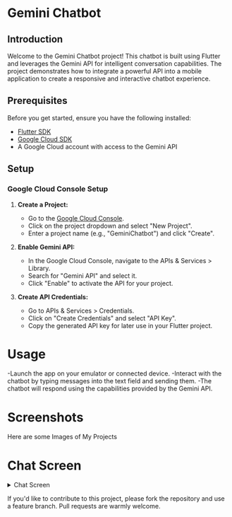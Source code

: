 # Gemini Chatbot

## Introduction
Welcome to the Gemini Chatbot project! This chatbot is built using Flutter and leverages the Gemini API for intelligent conversation capabilities. The project demonstrates how to integrate a powerful API into a mobile application to create a responsive and interactive chatbot experience.

## Prerequisites
Before you get started, ensure you have the following installed:

- [Flutter SDK](https://flutter.dev/docs/get-started/install)
- [Google Cloud SDK](https://cloud.google.com/sdk/docs/install)
- A Google Cloud account with access to the Gemini API

## Setup

### Google Cloud Console Setup
1. **Create a Project:**
   - Go to the [Google Cloud Console](https://console.cloud.google.com/).
   - Click on the project dropdown and select "New Project".
   - Enter a project name (e.g., "GeminiChatbot") and click "Create".

2. **Enable Gemini API:**
   - In the Google Cloud Console, navigate to the APIs & Services > Library.
   - Search for "Gemini API" and select it.
   - Click "Enable" to activate the API for your project.

3. **Create API Credentials:**
   - Go to APIs & Services > Credentials.
   - Click on "Create Credentials" and select "API Key".
   - Copy the generated API key for later use in your Flutter project.

# Usage

   -Launch the app on your emulator or connected device.
   -Interact with the chatbot by typing messages into the text field and sending them.
   -The chatbot will respond using the capabilities provided by the Gemini API.

# Screenshots
Here are some Images of My Projects 

# Chat Screen
<details>
  <summary>Chat Screen</summary>
  <img src="Screenshots/ss/jpeg" alt="Chat Screen">
</details>


If you'd like to contribute to this project, please fork the repository and use a feature branch. Pull requests are warmly welcome.
